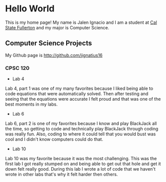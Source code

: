 # Hello World

This is my home page! My name is Jalen Ignacio and I am a student at [Cal State Fullerton](http:www.fullerton.edu/) and my major is Computer Science.

## Computer Science Projects

My Github page is http://github.com/jignatius16

### CPSC 120

* Lab 4

Lab 4, part 1 was one of my many favorites because I liked being able to code equations that were automatically solved. Then after testing and seeing that the equations were accurate I felt proud and that was one of the best moments in my labs. 

* Lab 6

Lab 6, part 2 is one of my favorites because I know and play BlackJack all the time, so getting to code and technically play BlackJack through coding was really fun. Also, coding to where it could tell that you would bust was cool and I didn't know computers could do that. 

* Lab 10

Lab 10 was my favorite because it was the most challenging. This was the first lab I got really stumped on and being able to get out that hole and get it down felt really good. During this lab I wrote a lot of code that we haven't wrote in other labs that's why it felt harder then others. 